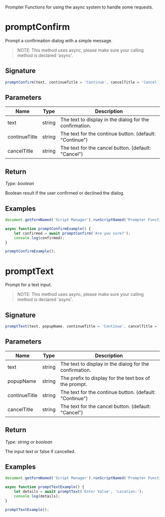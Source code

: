 
Prompter Functions for using the async system to handle some requests.

# promptConfirm

Prompt a confirmation dialog with a simple message.

> NOTE: This method uses async, please make sure your calling method is declared 'async'.

## Signature

```javascript
promptConfirm(text, continueTitle = 'Continue', cancelTitle = 'Cancel')
```

## Parameters

| Name | Type | Description |
| ---- | ---- | ----------- |
| text | string | The text to display in the dialog for the confirmation.
| continueTitle | string | The text for the continue button. (default: "Continue")
| cancelTitle   | string | The text for the cancel button. (default: "Cancel")


## Return
*Type: boolean*

Boolean result if the user confirmed or declined the dialog.


## Examples

```javascript
document.getFormNamed('Script Manager').runScriptNamed('Prompter Functions');

async function promptConfirmExample() {
	let confirmed = await promptConfirm('Are you sure?');
	console.log(confirmed);
}

promptConfirmExample();
```


# promptText

Prompt for a text input.

> NOTE: This method uses async, please make sure your calling method is declared 'async'.

## Signature

```javascript
promptText(text, popupName, continueTitle = 'Continue', cancelTitle = 'Cancel')
```


## Parameters

| Name | Type | Description |
| ---- | ---- | ----------- |
| text | string | The text to display in the dialog for the confirmation. |
| popupName | string | The prefix to display for the text box of the prompt. |
| continueTitle | string | The text for the continue button. (default: "Continue") |
| cancelTitle | string | The text for the cancel button. (default: "Cancel") |

## Return
*Type: string or boolean*

The input text or false if cancelled.



## Examples

```javascript
document.getFormNamed('Script Manager').runScriptNamed('Prompter Functions');

async function promptTextExample() {
	let details = await promptText('Enter Value', 'Location:');
	console.log(details);
}

promptTextExample();
```
